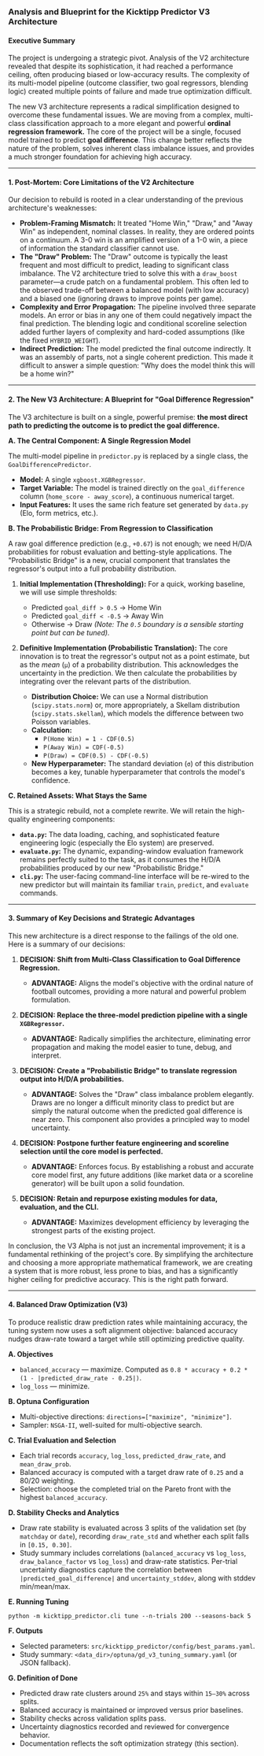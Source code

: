 ### Analysis and Blueprint for the Kicktipp Predictor V3 Architecture

#### Executive Summary

The project is undergoing a strategic pivot. Analysis of the V2 architecture revealed that despite its sophistication, it had reached a performance ceiling, often producing biased or low-accuracy results. The complexity of its multi-model pipeline (outcome classifier, two goal regressors, blending logic) created multiple points of failure and made true optimization difficult.

The new V3 architecture represents a radical simplification designed to overcome these fundamental issues. We are moving from a complex, multi-class classification approach to a more elegant and powerful **ordinal regression framework.** The core of the project will be a single, focused model trained to predict **goal difference**. This change better reflects the nature of the problem, solves inherent class imbalance issues, and provides a much stronger foundation for achieving high accuracy.

---

#### 1. Post-Mortem: Core Limitations of the V2 Architecture

Our decision to rebuild is rooted in a clear understanding of the previous architecture's weaknesses:

*   **Problem-Framing Mismatch:** It treated "Home Win," "Draw," and "Away Win" as independent, nominal classes. In reality, they are ordered points on a continuum. A 3-0 win is an amplified version of a 1-0 win, a piece of information the standard classifier cannot use.
*   **The "Draw" Problem:** The "Draw" outcome is typically the least frequent and most difficult to predict, leading to significant class imbalance. The V2 architecture tried to solve this with a `draw_boost` parameter—a crude patch on a fundamental problem. This often led to the observed trade-off between a balanced model (with low accuracy) and a biased one (ignoring draws to improve points per game).
*   **Complexity and Error Propagation:** The pipeline involved three separate models. An error or bias in any one of them could negatively impact the final prediction. The blending logic and conditional scoreline selection added further layers of complexity and hard-coded assumptions (like the fixed `HYBRID_WEIGHT`).
*   **Indirect Prediction:** The model predicted the final outcome indirectly. It was an assembly of parts, not a single coherent prediction. This made it difficult to answer a simple question: "Why does the model think this will be a home win?"

---

#### 2. The New V3 Architecture: A Blueprint for "Goal Difference Regression"

The V3 architecture is built on a single, powerful premise: **the most direct path to predicting the outcome is to predict the goal difference.**

**A. The Central Component: A Single Regression Model**

The multi-model pipeline in `predictor.py` is replaced by a single class, the `GoalDifferencePredictor`.

*   **Model:** A single `xgboost.XGBRegressor`.
*   **Target Variable:** The model is trained directly on the `goal_difference` column (`home_score - away_score`), a continuous numerical target.
*   **Input Features:** It uses the same rich feature set generated by `data.py` (Elo, form metrics, etc.).

**B. The Probabilistic Bridge: From Regression to Classification**

A raw goal difference prediction (e.g., `+0.67`) is not enough; we need H/D/A probabilities for robust evaluation and betting-style applications. The "Probabilistic Bridge" is a new, crucial component that translates the regressor's output into a full probability distribution.

1.  **Initial Implementation (Thresholding):** For a quick, working baseline, we will use simple thresholds:
    *   Predicted `goal_diff > 0.5` → Home Win
    *   Predicted `goal_diff < -0.5` → Away Win
    *   Otherwise → Draw
    *(Note: The `0.5` boundary is a sensible starting point but can be tuned).*

2.  **Definitive Implementation (Probabilistic Translation):** The core innovation is to treat the regressor's output not as a point estimate, but as the *mean* (`μ`) of a probability distribution. This acknowledges the uncertainty in the prediction. We then calculate the probabilities by integrating over the relevant parts of the distribution.

    *   **Distribution Choice:** We can use a Normal distribution (`scipy.stats.norm`) or, more appropriately, a Skellam distribution (`scipy.stats.skellam`), which models the difference between two Poisson variables.
    *   **Calculation:**
        *   `P(Home Win) = 1 - CDF(0.5)`
        *   `P(Away Win) = CDF(-0.5)`
        *   `P(Draw) = CDF(0.5) - CDF(-0.5)`
    *   **New Hyperparameter:** The standard deviation (`σ`) of this distribution becomes a key, tunable hyperparameter that controls the model's confidence.

**C. Retained Assets: What Stays the Same**

This is a strategic rebuild, not a complete rewrite. We will retain the high-quality engineering components:
*   **`data.py`:** The data loading, caching, and sophisticated feature engineering logic (especially the Elo system) are preserved.
*   **`evaluate.py`:** The dynamic, expanding-window evaluation framework remains perfectly suited to the task, as it consumes the H/D/A probabilities produced by our new "Probabilistic Bridge."
*   **`cli.py`:** The user-facing command-line interface will be re-wired to the new predictor but will maintain its familiar `train`, `predict`, and `evaluate` commands.

---

#### 3. Summary of Key Decisions and Strategic Advantages

This new architecture is a direct response to the failings of the old one. Here is a summary of our decisions:

1.  **DECISION: Shift from Multi-Class Classification to Goal Difference Regression.**
    *   **ADVANTAGE:** Aligns the model's objective with the ordinal nature of football outcomes, providing a more natural and powerful problem formulation.

2.  **DECISION: Replace the three-model prediction pipeline with a single `XGBRegressor`.**
    *   **ADVANTAGE:** Radically simplifies the architecture, eliminating error propagation and making the model easier to tune, debug, and interpret.

3.  **DECISION: Create a "Probabilistic Bridge" to translate regression output into H/D/A probabilities.**
    *   **ADVANTAGE:** Solves the "Draw" class imbalance problem elegantly. Draws are no longer a difficult minority class to predict but are simply the natural outcome when the predicted goal difference is near zero. This component also provides a principled way to model uncertainty.

4.  **DECISION: Postpone further feature engineering and scoreline selection until the core model is perfected.**
    *   **ADVANTAGE:** Enforces focus. By establishing a robust and accurate core model first, any future additions (like market data or a scoreline generator) will be built upon a solid foundation.

5.  **DECISION: Retain and repurpose existing modules for data, evaluation, and the CLI.**
    *   **ADVANTAGE:** Maximizes development efficiency by leveraging the strongest parts of the existing project.

In conclusion, the V3 Alpha is not just an incremental improvement; it is a fundamental rethinking of the project's core. By simplifying the architecture and choosing a more appropriate mathematical framework, we are creating a system that is more robust, less prone to bias, and has a significantly higher ceiling for predictive accuracy. This is the right path forward.

---

#### 4. Balanced Draw Optimization (V3)

To produce realistic draw prediction rates while maintaining accuracy, the tuning system now uses a soft alignment objective: balanced accuracy nudges draw-rate toward a target while still optimizing predictive quality.

**A. Objectives**

*   `balanced_accuracy` — maximize. Computed as `0.8 * accuracy + 0.2 * (1 - |predicted_draw_rate - 0.25|)`.
*   `log_loss` — minimize.

**B. Optuna Configuration**

*   Multi-objective directions: `directions=["maximize", "minimize"]`.
*   Sampler: `NSGA-II`, well-suited for multi-objective search.

**C. Trial Evaluation and Selection**

*   Each trial records `accuracy`, `log_loss`, `predicted_draw_rate`, and `mean_draw_prob`.
*   Balanced accuracy is computed with a target draw rate of `0.25` and a 80/20 weighting.
*   Selection: choose the completed trial on the Pareto front with the highest `balanced_accuracy`.

**D. Stability Checks and Analytics**

*   Draw rate stability is evaluated across 3 splits of the validation set (by `matchday` or `date`), recording `draw_rate_std` and whether each split falls in `[0.15, 0.30]`.
*   Study summary includes correlations (`balanced_accuracy` vs `log_loss`, `draw_balance_factor` vs `log_loss`) and draw-rate statistics. Per-trial uncertainty diagnostics capture the correlation between `|predicted_goal_difference|` and `uncertainty_stddev`, along with stddev min/mean/max.

**E. Running Tuning**

```
python -m kicktipp_predictor.cli tune --n-trials 200 --seasons-back 5
```

**F. Outputs**

*   Selected parameters: `src/kicktipp_predictor/config/best_params.yaml`.
*   Study summary: `<data_dir>/optuna/gd_v3_tuning_summary.yaml` (or JSON fallback).

**G. Definition of Done**

*   Predicted draw rate clusters around `25%` and stays within `15–30%` across splits.
*   Balanced accuracy is maintained or improved versus prior baselines.
*   Stability checks across validation splits pass.
*   Uncertainty diagnostics recorded and reviewed for convergence behavior.
*   Documentation reflects the soft optimization strategy (this section).